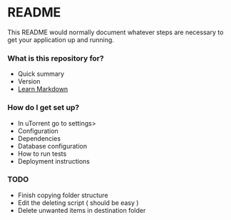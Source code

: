 # README #

This README would normally document whatever steps are necessary to get your application up and running.

### What is this repository for? ###

* Quick summary
* Version
* [Learn Markdown](https://bitbucket.org/tutorials/markdowndemo)

### How do I get set up? ###

* In uTorrent go to settings>
* Configuration
* Dependencies
* Database configuration
* How to run tests
* Deployment instructions

### TODO ###

* Finish copying folder structure
* Edit the deleting script ( should be easy )
* Delete unwanted items in destination folder